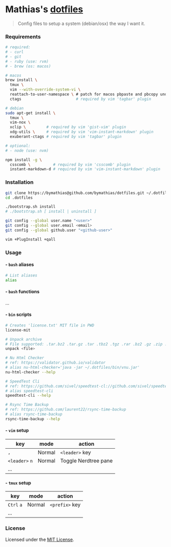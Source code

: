 # Mathias's [dotfiles](https://github.com/bymathias/dotfiles)

> Config files to setup a system (debian/osx) the way I want it.

### Requirements

```sh
# required:
# - curl
# - git
# - ruby (use: rvm)
# - brew (os: macos)

# macos
brew install \
  tmux \
  vim --with-override-system-vi \
  reattach-to-user-namespace \ # patch for macos pbpaste and pbcopy under tmux
  ctags                        # required by vim 'tagbar' plugin

# debian
sudo apt-get install \
  tmux \
  vim-nox \
  xclip \         # required by vim 'gist-vim' plugin
  xdg-utils \     # required by vim 'vim-instant-markdown' plugin
  exuberant-ctags # required by vim 'tagbar' plugin

# optional:
# - node (use: nvm)

npm install -g \
  csscomb \          # required by vim 'csscomb' plugin
  instant-markdown-d # required by vim 'vim-instant-markdown' plugin
```

### Installation

```sh
git clone https://bymathias@github.com/bymathias/dotfiles.git ~/.dotfiles
cd .dotfiles

./bootstrap.sh install
# ./bootstrap.sh [ install | uninstall ]

git config --global user.name "<user>"
git config --global user.email <email>
git config --global github.user "<github-user>"

vim +PlugInstall +qall
```

### Usage

#### - `bash` aliases
```sh
# List aliases
alias
```
#### - `bash` functions

...

#### - `bin` scripts
```sh
# Creates 'license.txt' MIT file in PWD
license-mit

# Unpack archive
# File supported: .tar.bz2 .tar.gz .tar .tbz2 .tgz .rar .bz2 .gz .zip .Z .7z
unpack <file>

# Nu Html Checker
# ref: https://validator.github.io/validator
# alias nu-html-checker='java -jar ~/.dotfiles/bin/vnu.jar'
nu-html-checker --help

# SpeedTest Cli
# ref: https://github.com/sivel/speedtest-cl://github.com/sivel/speedtest-cli
# alias speedtest-cli
speedtest-cli --help

# Rsync Time Backup
# ref: https://github.com/laurent22/rsync-time-backup
# alias rsync-time-backup
rsync-time-backup --help
```
#### - `vim` setup

| key            | mode        | action               |
| ------         | ----------- | ------               |
| `,`            | Normal      | `<leader>` key       |
| `<leader>` `n` | Normal      | Toggle Nerdtree pane |
| ...            |             |                      |

#### - `tmux` setup

| key        | mode        | action         |
| ------     | ----------- | ------         |
| `Ctrl` `a` | Normal      | `<prefix>` key |
| ...        |             |                |
### License

Licensed under the [MIT License](https://github.com/bymathias/dotfiles/blob/master/LICENSE.md).
